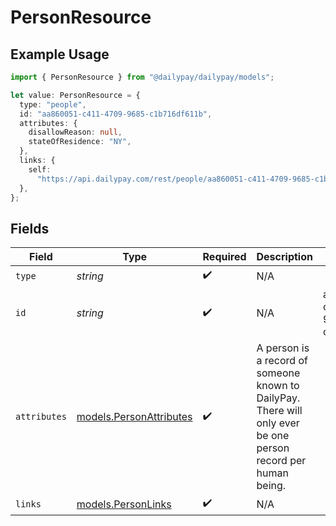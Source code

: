 # PersonResource

## Example Usage

```typescript
import { PersonResource } from "@dailypay/dailypay/models";

let value: PersonResource = {
  type: "people",
  id: "aa860051-c411-4709-9685-c1b716df611b",
  attributes: {
    disallowReason: null,
    stateOfResidence: "NY",
  },
  links: {
    self:
      "https://api.dailypay.com/rest/people/aa860051-c411-4709-9685-c1b716df611b",
  },
};
```

## Fields

| Field                                                                                                         | Type                                                                                                          | Required                                                                                                      | Description                                                                                                   | Example                                                                                                       |
| ------------------------------------------------------------------------------------------------------------- | ------------------------------------------------------------------------------------------------------------- | ------------------------------------------------------------------------------------------------------------- | ------------------------------------------------------------------------------------------------------------- | ------------------------------------------------------------------------------------------------------------- |
| `type`                                                                                                        | *string*                                                                                                      | :heavy_check_mark:                                                                                            | N/A                                                                                                           |                                                                                                               |
| `id`                                                                                                          | *string*                                                                                                      | :heavy_check_mark:                                                                                            | N/A                                                                                                           | aa860051-c411-4709-9685-c1b716df611b                                                                          |
| `attributes`                                                                                                  | [models.PersonAttributes](../models/personattributes.md)                                                      | :heavy_check_mark:                                                                                            | A person is a record of someone known to DailyPay. There will only ever be one person record per human being. |                                                                                                               |
| `links`                                                                                                       | [models.PersonLinks](../models/personlinks.md)                                                                | :heavy_check_mark:                                                                                            | N/A                                                                                                           |                                                                                                               |